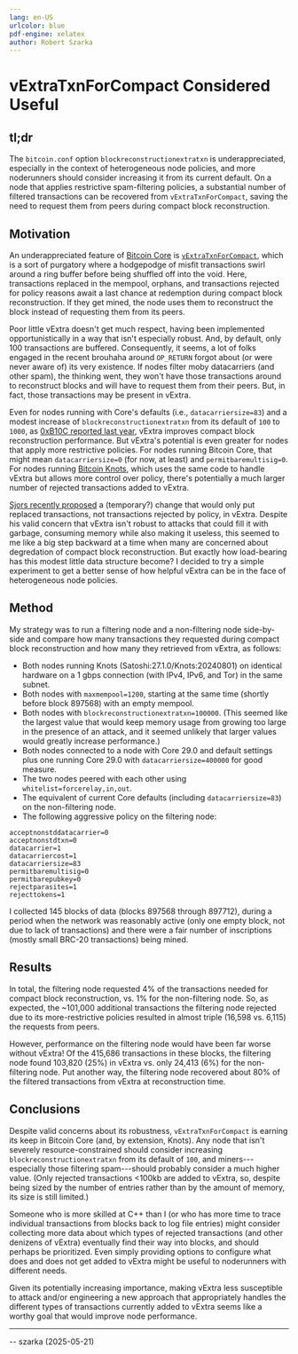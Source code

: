```yaml
---
lang: en-US
urlcolor: blue
pdf-engine: xelatex
author: Robert Szarka
---
```


# vExtraTxnForCompact Considered Useful

## tl;dr

The `bitcoin.conf` option `blockreconstructionextratxn` is underappreciated, especially in the context of heterogeneous node policies, and more noderunners should consider increasing it from its current default. On a node that applies restrictive spam-filtering policies, a substantial number of filtered transactions can be recovered from `vExtraTxnForCompact`, saving the need to request them from peers during compact block reconstruction.

## Motivation

An underappreciated feature of [Bitcoin Core](https://github.com/bitcoin/bitcoin) is [`vExtraTxnForCompact`](https://github.com/bitcoin/bitcoin/pull/9499), which is a sort of purgatory where a hodgepodge of misfit transactions swirl around a ring buffer before being shuffled off into the void. Here, transactions replaced in the mempool, orphans, and transactions rejected for policy reasons await a last chance at redemption during compact block reconstruction. If they get mined, the node uses them to reconstruct the block instead of requesting them from its peers.

Poor little vExtra doesn't get much respect, having been implemented opportunistically in a way that isn't especially robust. And, by default, only 100 transactions are buffered. Consequently, it seems, a lot of folks engaged in the recent brouhaha around `OP_RETURN` forgot about (or were never aware of) its very existence. If nodes filter moby datacarriers (and other spam), the thinking went, they won't have those transactions around to reconstruct blocks and will have to request them from their peers. But, in fact, those transactions may be present in vExtra.

Even for nodes running with Core's defaults (i.e., `datacarriersize=83`) and a modest increase of `blockreconstructionextratxn` from its default of `100` to `1000`, as [0xB10C reported last year](https://delvingbitcoin.org/t/stats-on-compact-block-reconstructions/1052/1), vExtra improves compact block reconstruction performance. But vExtra's potential is even greater for nodes that apply more restrictive policies. For nodes running Bitcoin Core, that might mean `datacarriersize=0` (for now, at least) and `permitbaremultisig=0`. For nodes running [Bitcoin Knots](https://github.com/bitcoinknots/bitcoin), which uses the same code to handle vExtra but allows more control over policy, there's potentially a much larger number of rejected transactions added to vExtra.

[Sjors recently proposed](https://github.com/bitcoin/bitcoin/pull/32510) a (temporary?) change that would only put replaced transactions, not transactions rejected by policy, in vExtra. Despite his valid concern that vExtra isn't robust to attacks that could fill it with garbage, consuming memory while also making it useless, this seemed to me like a big step backward at a time when many are concerned about degredation of compact block reconstruction. But exactly how load-bearing has this modest little data structure become? I decided to try a simple experiment to get a better sense of how helpful vExtra can be in the face of heterogeneous node policies.

## Method

My strategy was to run a filtering node and a non-filtering node side-by-side and compare how many transactions they requested during compact block reconstruction and how many they retrieved from vExtra, as follows:

- Both nodes running Knots (Satoshi:27.1.0/Knots:20240801) on identical hardware on a 1 gbps connection (with IPv4, IPv6, and Tor) in the same subnet.
- Both nodes with `maxmempool=1200`, starting at the same time (shortly before block 897568) with an empty mempool.
- Both nodes with `blockreconstructionextratxn=100000`. (This seemed like the largest value that would keep memory usage from growing too large in the presence of an attack, and it seemed unlikely that larger values would greatly increase performance.)
- Both nodes connected to a node with Core 29.0 and default settings plus one running Core 29.0 with `datacarriersize=400000` for good measure.
- The two nodes peered with each other using `whitelist=forcerelay,in,out`.
- The equivalent of current Core defaults (including `datacarriersize=83`) on the non-filtering node.
- The following aggressive policy on the filtering node:  
```
acceptnonstddatacarrier=0  
acceptnonstdtxn=0  
datacarrier=1  
datacarriercost=1  
datacarriersize=83  
permitbaremultisig=0  
permitbarepubkey=0  
rejectparasites=1  
rejecttokens=1  
```

I collected 145 blocks of data (blocks 897568 through 897712), during a period when the network was reasonably active (only one empty block, not due to lack of transactions) and there were a fair number of inscriptions (mostly small BRC-20 transactions) being mined.

## Results

In total, the filtering node requested 4% of the transactions needed for compact block reconstruction, vs. 1% for the non-filtering node. So, as expected, the ~101,000 additional transactions the filtering node rejected due to its more-restrictive policies resulted in almost triple (16,598 vs. 6,115) the requests from peers. 

However, performance on the filtering node would have been far worse without vExtra! Of the 415,686 transactions in these blocks, the filtering node found 103,820 (25%) in vExtra vs. only 24,413 (6%) for the non-filtering node. Put another way, the filtering node recovered about 80% of the filtered transactions from vExtra at reconstruction time.

## Conclusions

Despite valid concerns about its robustness, `vExtraTxnForCompact` is earning its keep in Bitcoin Core (and, by extension, Knots). Any node that isn't severely resource-constrained should consider increasing `blockreconstructionextratxn` from its default of `100`, and miners---especially those filtering spam---should probably consider a much higher value. (Only rejected transactions <100kb are added to vExtra, so, despite being sized by the number of entries rather than by the amount of memory, its size is still limited.)

Someone who is more skilled at C++ than I (or who has more time to trace individual transactions from blocks back to log file entries) might consider collecting more data about which types of rejected transactions (and other denizens of vExtra) eventually find their way into blocks, and should perhaps be prioritized. Even simply providing options to configure what does and does not get added to vExtra might be useful to noderunners with different needs.

Given its potentially increasing importance, making vExtra less susceptible to attack and/or engineering a new approach that appropriately handles the different types of transactions currently added to vExtra seems like a worthy goal that would improve node performance.

---

-- szarka (2025-05-21)

